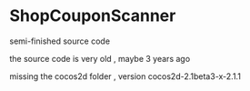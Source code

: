 # ShopCouponScanner

semi-finished source code

the source code is very old , maybe 3 years ago

missing the cocos2d folder , version cocos2d-2.1beta3-x-2.1.1